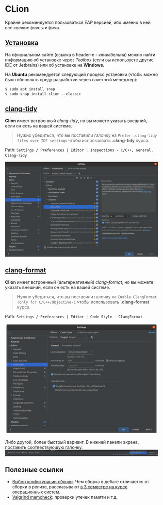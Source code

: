 # CLion

Крайне рекомендуется пользоваться EAP версией, ибо имеено в ней все свежие фиксы и фичи.

## [Установка](https://www.jetbrains.com/help/clion/installation-guide.html)
На официальном сайте (ссылка в header-e - кликабельна) можно найти информацию об установке через *Toolbox* (если вы используете другие IDE от Jetbrains) или об установке на __Windows__. 

На __Ubuntu__ рекомендуется следующий процесс установки (чтобы можно было обновлять среду разработки через пакетный менеджер):
```console
$ sudo apt install snap
$ sudo snap install clion --classic
```

## [clang-tidy](https://www.jetbrains.com/help/clion/clang-tidy-checks-support.html)
__Clion__ имеет встроенный *clang-tidy*, но вы можете указать внешний, если он есть на вашей системе.

> Нужно убедиться, что вы поставили галочку на `Prefer .clang-tidy files over IDE settings` чтобы использовать __.clang-tidy__ курса.

Path: `Settings / Preferences | Editor | Inspections - C/C++, General, Clang-Tidy`

![clang-tidy-clion](../images/clang-tidy-clion.png)

## [clang-format](https://www.jetbrains.com/help/clion/clangformat-as-alternative-formatter.html)

__Clion__ имеет встроенный (альтернативный) *clang-format*, но вы можете указать внешний, если он есть на вашей системе.

> Нужно убедиться, что вы поставили галочку на `Enable ClangFormat (only for C/C++/Objective-C` чтобы использовать __.clang-format__ курса.

Path: `Settings / Preferences | Editor | Code Style - ClangFormat`

![clang-format-clion](../images/clang-format-clion.png)

Либо другой, более быстрый вариант. В нижней панели экрана, поставить соотвествующую галочку.
![clang-format-clion-another](../images/clang-format-another-clion.png)

## Полезные ссылки
- [Выбор конфигурации сборки](https://intellij-support.jetbrains.com/hc/en-us/community/posts/360000919039-Clion-how-to-build-cmake-to-support-debug-release). Чем сборка в дебаге отличается от сборки в релизе, рассказывают [в 3 семестре на курсе операционных систем](https://youtu.be/LXdAN2f3KX0?list=PLd7QXkfmSY7akIHUbZ-zT9pG-G3zIGQBh).
- [Valgrind memcheck](https://www.jetbrains.com/help/clion/memory-profiling-with-valgrind.html): проверки утечек памяти и т.д. 


